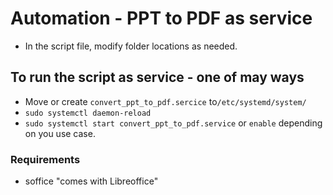 # Automation - PPT to PDF as service

- In the script file, modify folder locations as needed.

## To run the script as service - one of may ways
- Move or create `convert_ppt_to_pdf.sercice` to`/etc/systemd/system/` 
- `sudo systemctl daemon-reload`
- `sudo systemctl start convert_ppt_to_pdf.service` or `enable` depending on you use case.

### Requirements
- soffice "comes with Libreoffice"

